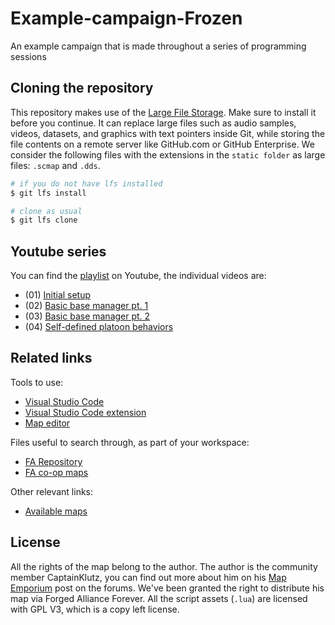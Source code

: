 
# Example-campaign-Frozen

An example campaign that is made throughout a series of programming sessions

## Cloning the repository

This repository makes use of the [Large File Storage](https://git-lfs.github.com/). Make sure to install it before you continue. It can replace large files such as audio samples, videos, datasets, and graphics with text pointers inside Git, while storing the file contents on a remote server like GitHub.com or GitHub Enterprise. We consider the following files with the extensions in the `static folder` as large files: `.scmap` and `.dds`.

```bash
# if you do not have lfs installed
$ git lfs install

# clone as usual
$ git lfs clone
```

## Youtube series

You can find the [playlist](https://www.youtube.com/playlist?list=PL0nxuIUIjpFtCS0KGsZ_JsLB1Q8NP7EdT) on Youtube, the individual videos are:

- (01) [Initial setup](https://www.youtube.com/watch?v=X3n8yfFDBD8)
- (02) [Basic base manager pt. 1](https://www.youtube.com/watch?v=QWdam67_KRA)
- (03) [Basic base manager pt. 2](https://www.youtube.com/watch?v=ogJ8U0senhI)
- (04) [Self-defined platoon behaviors](https://www.youtube.com/watch?v=JZzZ3vkmzZg)

## Related links

Tools to use:

- [Visual Studio Code](https://code.visualstudio.com/)
- [Visual Studio Code extension](https://github.com/FAForever/fa-lua-vscode-extension/releases)
- [Map editor](https://github.com/ozonexo3/FAForeverMapEditor/releases)

Files useful to search through, as part of your workspace:

- [FA Repository](https://github.com/FAForever/fa)
- [FA co-op maps](https://github.com/FAForever/faf-coop-maps)

Other relevant links:

- [Available maps](https://wiki.faforever.com/en/map-development/campaign-ready-maps)

## License

All the rights of the map belong to the author. The author is the community member CaptainKlutz, you can find out more about him on his [Map Emporium](https://forum.faforever.com/topic/2270/klutz-s-map-emporium) post on the forums. We've been granted the right to distribute his map via Forged Alliance Forever. All the script assets (`.lua`) are licensed with GPL V3, which is a copy left license.
